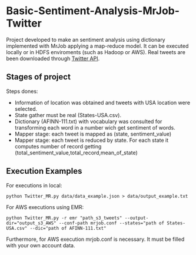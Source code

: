 # Basic-Sentiment-Analysis-MrJob-Twitter
Project developed to make an sentiment analysis using dictionary implemented with MrJob applying a map-reduce model. It can be executed locally or in HDFS enviroments (such as Hadoop or AWS). Real tweets are been downloaded through [Twitter API](https://dev.twitter.com/rest/public).

## Stages of project
Steps dones:
- Information of location was obtained and tweets with USA location were selected.
- State gather must be real (States-USA.csv).
- Dictionary (AFINN-111.txt) with vocabulary was consulted for transforming each word in a number wich get sentiment of words.
- Mapper stage: each tweet is mapped as (state, sentiment_value)
- Mapper stage: each tweet is reduced by state. For each state it computes number of record getting (total_sentiment_value,total_record,mean_of_state)

## Execution Examples
For executions in local:
```
python Twitter_MR.py data/data_example.json > data/output_example.txt
```
For AWS executions using EMR:
```
python Twitter_MR.py -r emr "path_s3_tweets" --output-dir="output_s3_AWS" --conf-path mrjob.conf --states="path of States-USA.csv" --dic="path of AFINN-111.txt"
```

Furthermore, for AWS execution mrjob.conf is necessary. It must be filled with your own account data.

